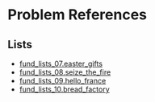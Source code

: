 # Problem References
## Lists
* [fund_lists_07.easter_gifts](https://github.com/ateneva/softuni_proj/wiki/fund_lists_07.easter_gifts)
* [fund_lists_08.seize_the_fire](https://github.com/ateneva/softuni_proj/wiki/fund_lists_08.seize_the_fire)
* [fund_lists_09.hello_france](https://github.com/ateneva/softuni_proj/wiki/fund_lists_09.hello_france)
* [fund_lists_10.bread_factory](https://github.com/ateneva/softuni_proj/wiki/fund_lists_10.bread_factory)
